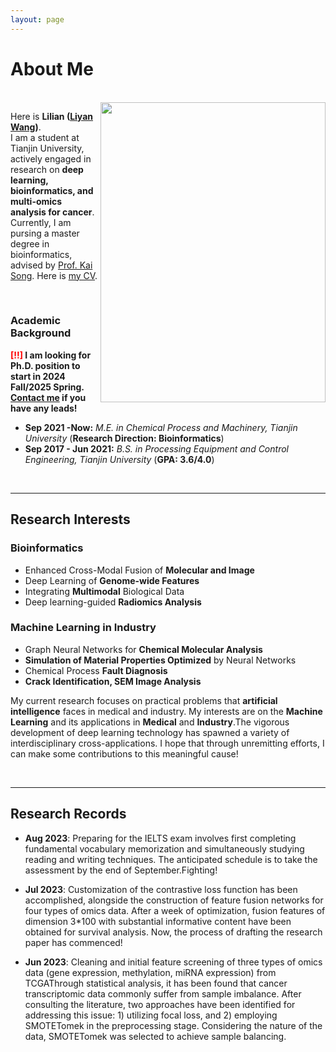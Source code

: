 ```yaml
---
layout: page
---
```


# About Me
<br>
<img src="https://Lilian-tju.github.io/lilian.jpg" class="floatpic" width="360" height="480" align='right'>

Here is **Lilian ([Liyan Wang](https://Lilian-tju.github.io/CV.pdf))**.
<br>
I am a student at Tianjin University, actively engaged in research on **deep learning, bioinformatics, and multi-omics analysis for cancer**. Currently, I am pursing a master degree in bioinformatics, advised by [Prof. Kai Song](https://www.researchgate.net/profile/Kai-Song-9). Here is [my CV](https://Lilian-tju.github.io/CV.pdf).

<br>

### Academic Background

**<font color='red'>[!!]</font> I am looking for Ph.D. position to start in 2024 Fall/2025 Spring. [Contact me](wliyan_2021@tju.edu.cn) if you have any leads!**

- **Sep 2021 -Now:** *M.E. in Chemical Process and Machinery, Tianjin University* (**Research Direction: Bioinformatics**)
- **Sep 2017 - Jun 2021:** *B.S. in Processing Equipment and Control Engineering, Tianjin University* (**GPA: 3.6/4.0**)

<br>

---

## Research Interests
### **Bioinformatics**

- Enhanced Cross-Modal Fusion of **Molecular and Image**
- Deep Learning of **Genome-wide Features**
- Integrating **Multimodal** Biological Data
- Deep learning-guided **Radiomics Analysis**

### **Machine Learning in Industry**

- Graph Neural Networks for **Chemical Molecular Analysis**
- **Simulation of Material Properties Optimized** by Neural Networks
- Chemical Process **Fault Diagnosis**
- **Crack Identification, SEM Image Analysis**


My current research focuses on practical problems that **artificial intelligence** faces in medical and industry. My interests are on the **Machine Learning** and its applications in **Medical** and **Industry**.The vigorous development of deep learning technology has spawned a variety of interdisciplinary cross-applications. I hope that through unremitting efforts, I can make some contributions to this meaningful cause!

<br>

---

## Research Records

- **Aug 2023**: Preparing for the IELTS exam involves first completing fundamental vocabulary memorization and simultaneously studying reading and writing techniques. The anticipated schedule is to take the assessment by the end of September.Fighting!
  
- **Jul 2023**: Customization of the contrastive loss function has been accomplished, alongside the construction of feature fusion networks for four types of omics data. After a week of optimization, fusion features of dimension 3*100 with substantial informative content have been obtained for survival analysis. Now, the process of drafting the research paper has commenced!
  
- **Jun 2023**: Cleaning and initial feature screening of three types of omics data (gene expression, methylation, miRNA expression) from TCGAThrough statistical analysis, it has been found that cancer transcriptomic data commonly suffer from sample imbalance. After consulting the literature, two approaches have been identified for addressing this issue: 1) utilizing focal loss, and 2) employing SMOTETomek in the preprocessing stage. Considering the nature of the data, SMOTETomek was selected to achieve sample balancing.
